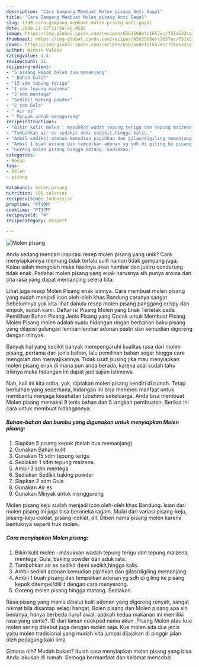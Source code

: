 ```yaml
---
description: "Cara Gampang Membuat Molen pisang Anti Gagal"
title: "Cara Gampang Membuat Molen pisang Anti Gagal"
slug: 1739-cara-gampang-membuat-molen-pisang-anti-gagal
date: 2020-11-12T11:58:46.858Z
image: https://img-global.cpcdn.com/recipes/65b3568efc1657ec/751x532cq70/molen-pisang-foto-resep-utama.jpg
thumbnail: https://img-global.cpcdn.com/recipes/65b3568efc1657ec/751x532cq70/molen-pisang-foto-resep-utama.jpg
cover: https://img-global.cpcdn.com/recipes/65b3568efc1657ec/751x532cq70/molen-pisang-foto-resep-utama.jpg
author: Winnie Valdez
ratingvalue: 4.4
reviewcount: 11
recipeingredient:
- "5 pisang kepok belah dua memanjang"
- " Bahan kulit"
- "15 sdm tepung terigu"
- "1 sdm tepung maizena"
- "3 sdm mentega"
- "Sedikit baking powder"
- "2 sdm Gula"
- " Air es"
- " Minyak untuk menggoreng"
recipeinstructions:
- "Bikin kulit molen : masukkan wadah tepung terigu dan tepung maizena, mentega, Gula, baking powder dan aduk rata."
- "Tambahkan air es sedikit demi sedikit,hingga kalis."
- "Ambil sedikit adonan kemudian pipihkan dan gilas/digiling memanjang."
- "Ambil 1 buah pisang dan tempelkan adonan yg sdh di giling ke pisang kepok ditempel/dililit dengan cara menyerong."
- "Goreng molen pisang hingga matang. Sediakan."
categories:
- Resep
tags:
- molen
- pisang

katakunci: molen pisang 
nutrition: 105 calories
recipecuisine: Indonesian
preptime: "PT10M"
cooktime: "PT37M"
recipeyield: "4"
recipecategory: Dessert

---
```



![Molen pisang](https://img-global.cpcdn.com/recipes/65b3568efc1657ec/751x532cq70/molen-pisang-foto-resep-utama.jpg)

Anda sedang mencari inspirasi resep molen pisang yang unik? Cara menyiapkannya memang tidak terlalu sulit namun tidak gampang juga. Kalau salah mengolah maka hasilnya akan hambar dan justru cenderung tidak enak. Padahal molen pisang yang enak harusnya sih punya aroma dan cita rasa yang dapat memancing selera kita.

Lihat juga resep Molen Pisang enak lainnya. Cara membuat molen pisang yang sudah menjadi icon oleh-oleh khas Bandung caranya sangat Sebelumnya yuk kita lihat dahulu resep molen pisang panggang crispy dan empuk, sudah kami. Daftar isi Pisang Molen yang Enak Terletak pada Pemilihan Bahan Pisang Jenis Pisang yang Cocok untuk Membuat Pisang Molen Pisang molen adalah suatu hidangan ringan berbahan baku pisang yang dilapisi gulungan lembar-lembar adonan pastri dan kemudian digoreng dengan minyak.

Banyak hal yang sedikit banyak mempengaruhi kualitas rasa dari molen pisang, pertama dari jenis bahan, lalu pemilihan bahan segar hingga cara mengolah dan menyajikannya. Tidak usah pusing jika mau menyiapkan molen pisang enak di mana pun anda berada, karena asal sudah tahu triknya maka hidangan ini dapat jadi sajian istimewa.


Nah, kali ini kita coba, yuk, ciptakan molen pisang sendiri di rumah. Tetap berbahan yang sederhana, hidangan ini bisa memberi manfaat untuk membantu menjaga kesehatan tubuhmu sekeluarga. Anda bisa membuat Molen pisang memakai 9 jenis bahan dan 5 langkah pembuatan. Berikut ini cara untuk membuat hidangannya.

<!--inarticleads1-->

##### Bahan-bahan dan bumbu yang digunakan untuk menyiapkan Molen pisang:

1. Siapkan 5 pisang kepok (belah dua memanjang)
1. Gunakan  Bahan kulit
1. Gunakan 15 sdm tepung terigu
1. Sediakan 1 sdm tepung maizena
1. Ambil 3 sdm mentega
1. Sediakan Sedikit baking powder
1. Siapkan 2 sdm Gula
1. Gunakan  Air es
1. Gunakan  Minyak untuk menggoreng


Molen pisang keju sudah menjadi icon oleh-oleh khas Bandung. Isian dari molen pisang ini juga bisa beraneka ragam. Mulai dari variasi pisang-keju, pisang-keju-coklat, pisang-coklat, dll. Diberi nama pisang molen karena bentuknya seperti truk molen. 

<!--inarticleads2-->

##### Cara menyiapkan Molen pisang:

1. Bikin kulit molen : masukkan wadah tepung terigu dan tepung maizena, mentega, Gula, baking powder dan aduk rata.
1. Tambahkan air es sedikit demi sedikit,hingga kalis.
1. Ambil sedikit adonan kemudian pipihkan dan gilas/digiling memanjang.
1. Ambil 1 buah pisang dan tempelkan adonan yg sdh di giling ke pisang kepok ditempel/dililit dengan cara menyerong.
1. Goreng molen pisang hingga matang. Sediakan.


Rasa pisang yang manis dibalut kulit adonan yang digoreng renyah, sangat nikmat bila disantap selagi hangat. Bolen pisang dan Molen pisang apa sih bedanya, hanya berbeda huruf awal, apakah kedua makanan ini memiliki rasa yang sama?. ID dari laman cookpad nama akun. Pisang Molen atau kue molen sering disebut juga dengan molen saja. Kue molen ada dua jenis yaitu molen tradisional yang mudah kita jumpai dijajakan di pinggir jalan oleh pedagang kaki lima. 

Gimana nih? Mudah bukan? Itulah cara menyiapkan molen pisang yang bisa Anda lakukan di rumah. Semoga bermanfaat dan selamat mencoba!
